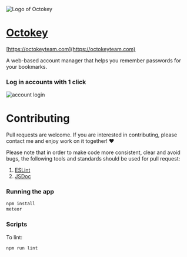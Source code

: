 ![Logo of Octokey](https://cloud.githubusercontent.com/assets/9557418/20035478/38eaf3be-a3a3-11e6-921c-ceec265b8948.png)

# [Octokey](https://octokeyteam.com)
[https://octokeyteam.com](https://octokeyteam.com)

A web-based account manager that helps you remember passwords for your bookmarks. 

### Log in accounts with 1 click

![account login](https://cloud.githubusercontent.com/assets/9557418/20035629/d768e324-a3a9-11e6-8980-18d83dcd557f.gif)


# Contributing

Pull requests are welcome. If you are interested in contributing, please contact me and enjoy work on it together! ♥️

Please note that in order to make code more consistent, clear and avoid bugs, the following tools and standards should be used for pull request: 

1. [ESLint](https://github.com/eslint/eslint)
2. [JSDoc](https://github.com/jsdoc3/jsdoc)

### Running the app


```bash
npm install
meteor
```

### Scripts

To lint:

```bash
npm run lint
```


